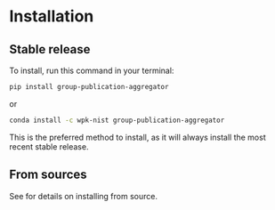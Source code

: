 # Installation

## Stable release

To install, run this command in your terminal:

```bash
pip install group-publication-aggregator
```

or

```bash
conda install -c wpk-nist group-publication-aggregator
```

This is the preferred method to install, as it will always install the most
recent stable release.

## From sources

See [](./contributing) for details on installing from source.
